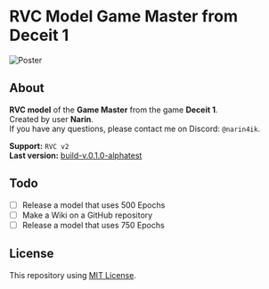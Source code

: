 # RVC Model Game Master from Deceit 1

![Poster](https://cdn.discordapp.com/attachments/639792159469469698/1146147519802384474/rvcgmposter.png)

## About
**RVC model** of the **Game Master** from the game **Deceit 1**.  
Created by user **Narin**.  
If you have any questions, please contact me on Discord: `@narin4ik`.  

**Support:** `RVC v2`  
**Last version:** [build-v.0.1.0-alphatest](https://github.com/YT-Narin/RVC-Model-Game-Master-Deceit-1/releases/tag/build-v.0.1.0-alphatest)

## Todo
- [ ] Release a model that uses 500 Epochs
- [ ] Make a Wiki on a GitHub repository
- [ ] Release a model that uses 750 Epochs

## License
This repository using [MIT License](https://github.com/YT-Narin/RVC-Model-Game-Master-Deceit-1/blob/main/LICENSE).
